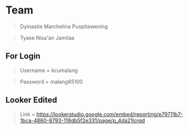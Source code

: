 # Team

> Dyinastie Marchelina Puspitawening

> Tyase Nisa'an Jamilaa

## For Login

> Username = kcumalang

> Password = malang65100

## Looker Edited

> Link = https://lookerstudio.google.com/embed/reporting/e79711b7-1bca-4860-8793-118db5f2e331/page/p_4da21lcrqd
